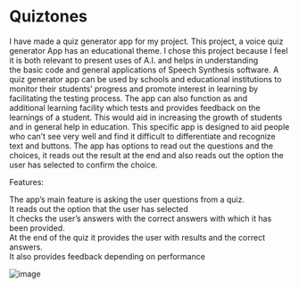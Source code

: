 # Quiztones

I have made a quiz generator app for my project. This project, a voice quiz generator App has an educational theme. I chose this project because I feel it is both relevant to present uses of A.I. and helps in understanding the basic code and general applications of Speech Synthesis software.
A quiz generator app can be used by schools and educational institutions to monitor their students’ progress and promote interest in learning by facilitating the testing process. The app can also function as and additional learning facility which tests and provides feedback on the learnings of a student. This would aid in increasing the growth of students and in general help in education.
This specific app is designed to aid people who can’t see very well and find it difficult to differentiate and recognize text and buttons. The app has options to read out the questions and the choices, it reads out the result at the end and also reads out the option the user has selected to confirm the choice.

Features:

The app’s main feature is asking the user questions from a quiz.        
It reads out the option that the user has selected      
It checks the user’s answers with the correct answers with which it has been provided.  
At the end of the quiz it provides the user with results and the correct answers.       
It also provides feedback depending on performance      

![image](https://github.com/Eishani/Quiztones/assets/136086864/bd2c26e4-c547-4d5a-8737-abf1faac227e)
